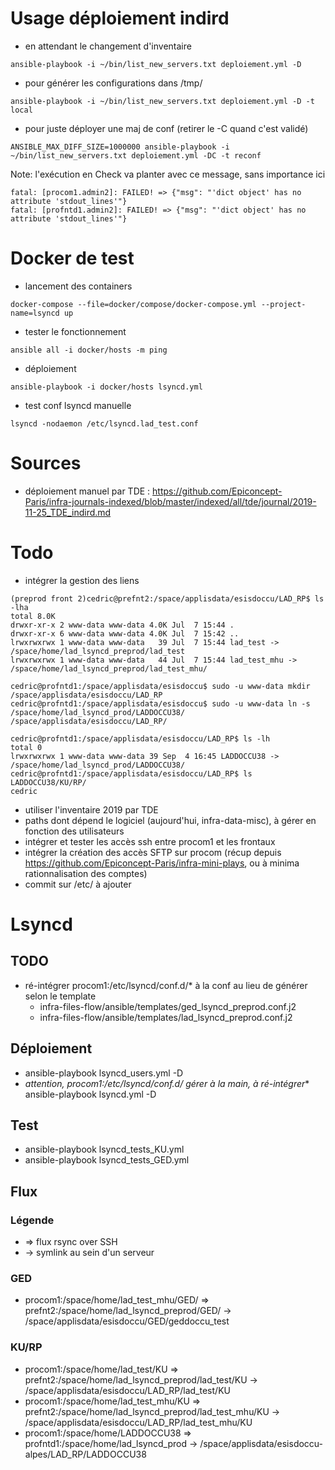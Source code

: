 # Usage déploiement indird

* en attendant le changement d'inventaire
```
ansible-playbook -i ~/bin/list_new_servers.txt deploiement.yml -D
```

* pour générer les configurations dans /tmp/
```
ansible-playbook -i ~/bin/list_new_servers.txt deploiement.yml -D -t local
```

* pour juste déployer une maj de conf (retirer le -C quand c'est validé)
```
ANSIBLE_MAX_DIFF_SIZE=1000000 ansible-playbook -i ~/bin/list_new_servers.txt deploiement.yml -DC -t reconf
```

Note: l'exécution en Check va planter avec ce message, sans importance ici
```
fatal: [procom1.admin2]: FAILED! => {"msg": "'dict object' has no attribute 'stdout_lines'"}
fatal: [profntd1.admin2]: FAILED! => {"msg": "'dict object' has no attribute 'stdout_lines'"}
```

# Docker de test

* lancement des containers
```
docker-compose --file=docker/compose/docker-compose.yml --project-name=lsyncd up
```

* tester le fonctionnement
```
ansible all -i docker/hosts -m ping
```

* déploiement 
```
ansible-playbook -i docker/hosts lsyncd.yml
```

* test conf lsyncd manuelle
```
lsyncd -nodaemon /etc/lsyncd.lad_test.conf
```

# Sources

* déploiement manuel par TDE : https://github.com/Epiconcept-Paris/infra-journals-indexed/blob/master/indexed/all/tde/journal/2019-11-25_TDE_indird.md

# Todo

* intégrer la gestion des liens
```
(preprod front 2)cedric@prefnt2:/space/applisdata/esisdoccu/LAD_RP$ ls -lha
total 8.0K
drwxr-xr-x 2 www-data www-data 4.0K Jul  7 15:44 .
drwxr-xr-x 6 www-data www-data 4.0K Jul  7 15:42 ..
lrwxrwxrwx 1 www-data www-data   39 Jul  7 15:44 lad_test -> /space/home/lad_lsyncd_preprod/lad_test
lrwxrwxrwx 1 www-data www-data   44 Jul  7 15:44 lad_test_mhu -> /space/home/lad_lsyncd_preprod/lad_test_mhu/

cedric@profntd1:/space/applisdata/esisdoccu$ sudo -u www-data mkdir /space/applisdata/esisdoccu/LAD_RP
cedric@profntd1:/space/applisdata/esisdoccu$ sudo -u www-data ln -s /space/home/lad_lsyncd_prod/LADDOCCU38/ /space/applisdata/esisdoccu/LAD_RP/

cedric@profntd1:/space/applisdata/esisdoccu/LAD_RP$ ls -lh
total 0
lrwxrwxrwx 1 www-data www-data 39 Sep  4 16:45 LADDOCCU38 -> /space/home/lad_lsyncd_prod/LADDOCCU38/
cedric@profntd1:/space/applisdata/esisdoccu/LAD_RP$ ls LADDOCCU38/KU/RP/
cedric
```

* utiliser l'inventaire 2019 par TDE
* paths dont dépend le logiciel (aujourd'hui, infra-data-misc), à gérer en fonction des utilisateurs
* intégrer et tester les accès ssh entre procom1 et les frontaux
* intégrer la création des accès SFTP sur procom (récup depuis https://github.com/Epiconcept-Paris/infra-mini-plays, ou à minima rationnalisation des comptes)
* commit sur /etc/ à ajouter

# Lsyncd

## TODO

* ré-intégrer procom1:/etc/lsyncd/conf.d/* à la conf au lieu de générer selon le template
  * infra-files-flow/ansible/templates/ged_lsyncd_preprod.conf.j2
  * infra-files-flow/ansible/templates/lad_lsyncd_preprod.conf.j2

## Déploiement

* ansible-playbook lsyncd_users.yml -D
* **attention, procom1:/etc/lsyncd/conf.d/* gérer à la main, à ré-intégrer** ansible-playbook lsyncd.yml -D

## Test

* ansible-playbook lsyncd_tests_KU.yml 
* ansible-playbook lsyncd_tests_GED.yml 

## Flux

### Légende

* => flux rsync over SSH
* -> symlink au sein d'un serveur

### GED

* procom1:/space/home/lad_test_mhu/GED/ => prefnt2:/space/home/lad_lsyncd_preprod/GED/ -> /space/applisdata/esisdoccu/GED/geddoccu_test

### KU/RP

* procom1:/space/home/lad_test/KU 		=> prefnt2:/space/home/lad_lsyncd_preprod/lad_test/KU 		-> /space/applisdata/esisdoccu/LAD_RP/lad_test/KU
* procom1:/space/home/lad_test_mhu/KU 	=> prefnt2:/space/home/lad_lsyncd_preprod/lad_test_mhu/KU 	-> /space/applisdata/esisdoccu/LAD_RP/lad_test_mhu/KU
* procom1:/space/home/LADDOCCU38 		=> profntd1:/space/home/lad_lsyncd_prod 					-> /space/applisdata/esisdoccu-alpes/LAD_RP/LADDOCCU38

